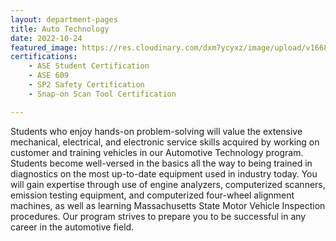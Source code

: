 ```yaml
---
layout: department-pages
title: Auto Technology
date: 2022-10-24
featured_image: https://res.cloudinary.com/dxm7ycyxz/image/upload/v1668016932/2022/04/chad-kirchoff-xe-e69j6-Ds-unsplash-1_ws8wq5.jpg
certifications:
    - ASE Student Certification 
    - ASE 609
    - SP2 Safety Certification
    - Snap-on Scan Tool Certification

---
```

Students who enjoy hands-on problem-solving will value the extensive mechanical, electrical, and electronic service skills acquired by working on customer and training vehicles in our Automotive Technology program. Students become well-versed in the basics all the way to being trained in diagnostics on the most up-to-date equipment used in industry today. You will gain expertise through use of engine analyzers, computerized scanners, emission testing equipment, and computerized four-wheel alignment machines, as well as learning Massachusetts State Motor Vehicle Inspection procedures.  Our program strives to prepare you to be successful in any career in the automotive field.